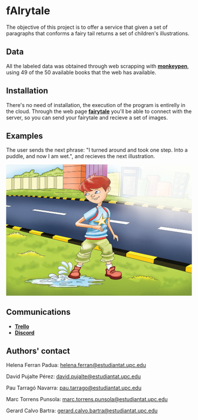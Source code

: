 # fAIrytale

The objective of this project is to offer a service that given a set of paragraphs that conforms a fairy tail returns a set of children's illustrations.

## Data

All the labeled data was obtained through web scrapping with [**monkeypen**](https://monkeypen.com/pages/free-childrens-books/), using 49 of the 50 available books that the web has available.

## Installation

There's no need of installation, the execution of the program is entirelly in the cloud. Through the web page [**fairytale**](https://fairytale.com) you'll be able to connect with the server, so you can send your fairytale and recieve a set of images.

## Examples

The user sends the next phrase: "I turned around and took one step. Into a puddle, and now I am wet.", and recieves the next illustration.

![plot](11.png)

## Communications
- [**Trello**](https://trello.com/b/2fNYtjXg/fairytale)
- [**Discord**](https://discord.gg/yEgT3Vbq)

## Authors' contact
Helena Ferran Padua: helena.ferran@estudiantat.upc.edu 

David Pujalte Pérez: david.pujalte@estudiantat.upc.edu

Pau Tarragó Navarra: pau.tarrago@estudiantat.upc.edu

Marc Torrens Punsola: marc.torrens.punsola@estudiantat.upc.edu

Gerard Calvo Bartra: gerard.calvo.bartra@estudiantat.upc.edu

